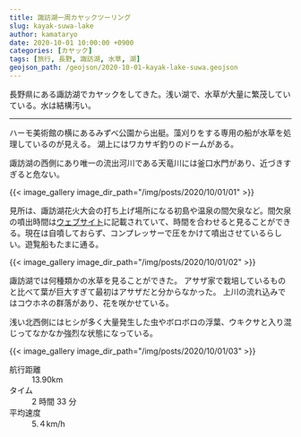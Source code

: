 ```yaml
---
title: 諏訪湖一周カヤックツーリング
slug: kayak-suwa-lake
author: kamataryo
date: 2020-10-01 10:00:00 +0900
categories: [カヤック]
tags: [旅行, 長野, 諏訪湖, 水草, 湖]
geojson_path: /geojson/2020-10-01-kayak-lake-suwa.geojson
---
```

長野県にある諏訪湖でカヤックをしてきた。浅い湖で、水草が大量に繁茂していている。水は結構汚い。


---
ハーモ美術館の横にあるみずべ公園から出艇。藻刈りをする専用の船が水草を処理しているのが見える。
湖上にはワカサギ釣りのドームがある。

諏訪湖の西側にあり唯一の流出河川である天竜川には釜口水門があり、近づきすぎると危ない。

{{< image_gallery image_dir_path="/img/posts/2020/10/01/01" >}}

見所は、諏訪湖花火大会の打ち上げ場所になる初島や温泉の間欠泉など。間欠泉の噴出時間は[ウェブサイト](https://www.city.suwa.lg.jp/site/enjoy/4441.html)に記載されていて、時間を合わせると見ることができる。現在は自噴しておらず、コンプレッサーで圧をかけて噴出させているらしい。遊覧船もたまに通る。

{{< image_gallery image_dir_path="/img/posts/2020/10/01/02" >}}

諏訪湖では何種類かの水草を見ることができた。
アサザ家で栽培しているものと比べて葉が巨大すぎて最初はアサザだと分からなかった。
上川の流れ込みではコウホネの群落があり、花を咲かせている。

浅い北西側にはヒシが多く大量発生した虫やボロボロの浮葉、ウキクサと入り混じってなかなか強烈な状態になっている。

{{< image_gallery image_dir_path="/img/posts/2020/10/01/03" >}}

<dl>
<dt>航行距離</dt><dd>13.90km</dd>
<dt>タイム</dt><dd>2 時間 33 分</dd>
<dt>平均速度</dt><dd>5.４km/h</dd>
</dl>
